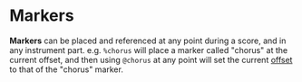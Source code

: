 # Markers**Markers** can be placed and referenced at any point during a score, and in any instrument part. e.g. `%chorus` will place a marker called "chorus" at the current offset, and then using `@chorus` at any point will set the current [offset](offset.md) to that of the "chorus" marker. 